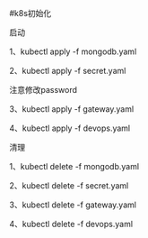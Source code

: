 #k8s初始化
 
 启动
 
 1、kubectl apply -f mongodb.yaml
 
 2、kubectl apply -f secret.yaml
 
 注意修改password
  
 3、kubectl apply -f gateway.yaml
 
 4、kubectl apply -f devops.yaml
 
 清理
 
 1、kubectl delete -f mongodb.yaml
 
 2、kubectl delete -f secret.yaml
 
 3、kubectl delete -f gateway.yaml
 
 4、kubectl delete -f devops.yaml
 
 